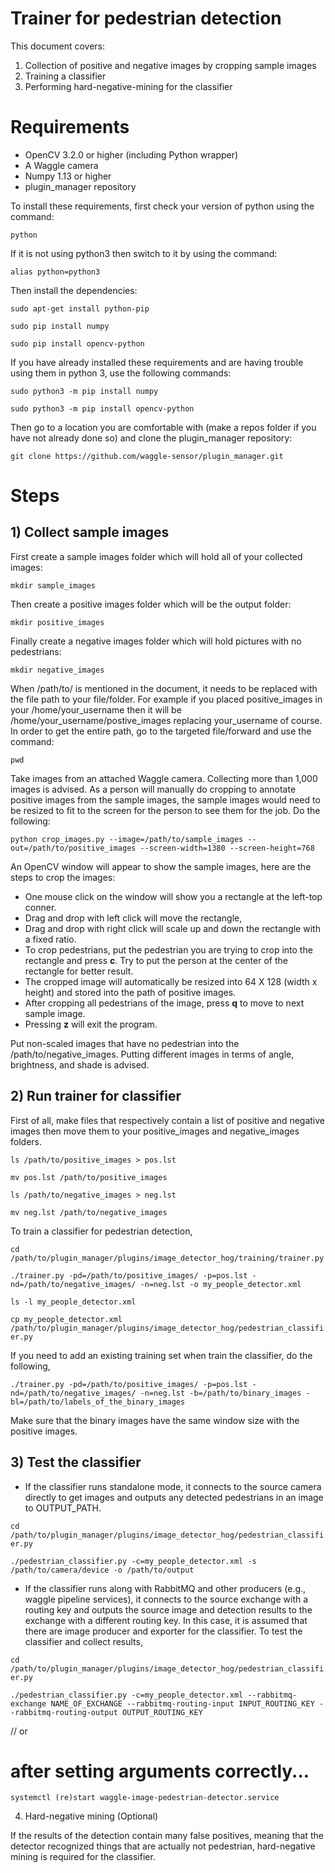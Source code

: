 <!--
waggle_topic=IGNORE
-->

# Trainer for pedestrian detection

This document covers:
1) Collection of positive and negative images by cropping sample images 
2) Training a classifier
3) Performing hard-negative-mining for the classifier

# Requirements

* OpenCV 3.2.0 or higher (including Python wrapper)
* A Waggle camera
* Numpy 1.13 or higher
* plugin_manager repository

To install these requirements, first check your version of python using the command:

`python`

If it is not using python3 then switch to it by using the command:

`alias python=python3`

Then install the dependencies:

`sudo apt-get install python-pip`

`sudo pip install numpy`

`sudo pip install opencv-python`

If you have already installed these requirements and are having trouble using them in python 3, use the following commands:

`sudo python3 -m pip install numpy`

`sudo python3 -m pip install opencv-python`

Then go to a location you are comfortable with (make a repos folder if you have not already done so) and clone the plugin_manager repository:

`git clone https://github.com/waggle-sensor/plugin_manager.git`

# Steps

## 1) Collect sample images

First create a sample images folder which will hold all of your collected images:

`mkdir sample_images`

Then create a positive images folder which will be the output folder:

`mkdir positive_images`

Finally create a negative images folder which will hold pictures with no pedestrians:

`mkdir negative_images`

When /path/to/ is mentioned in the document, it needs to be replaced with the file path to your file/folder. For example if you placed positive_images in your /home/your_username then it will be /home/your_username/postive_images replacing your_username of course. In order to get the entire path, go to the targeted file/forward and use the command:

`pwd`

Take images from an attached Waggle camera. Collecting more than 1,000 images is advised. As a person will manually do cropping to annotate positive images from the sample images, the sample images would need to be resized to fit to the screen for the person to see them for the job. Do the following:

`python crop_images.py --image=/path/to/sample_images --out=/path/to/positive_images --screen-width=1380 --screen-height=768`

An OpenCV window will appear to show the sample images, here are the steps to crop the images: 
* One mouse click on the window will show you a rectangle at the left-top conner. 
* Drag and drop with left click will move the rectangle, 
* Drag and drop with right click will scale up and down the rectangle with a fixed ratio. 
* To crop pedestrians, put the pedestrian you are trying to crop into the rectangle and press __c__. Try to put the person at the center of the rectangle for better result. 
* The cropped image will automatically be resized into 64 X 128 (width x height) and stored into the path of positive images. 
* After cropping all pedestrians of the image, press __q__ to move to next sample image. 
* Pressing __z__ will exit the program.

Put non-scaled images that have no pedestrian into the /path/to/negative_images. Putting different images in terms of angle, brightness, and shade is advised.

## 2) Run trainer for classifier

First of all, make files that respectively contain a list of positive and negative images then move them to your positive_images and negative_images folders.

`ls /path/to/positive_images > pos.lst`

`mv pos.lst /path/to/positive_images`

`ls /path/to/negative_images > neg.lst`

`mv neg.lst /path/to/negative_images`

To train a classifier for pedestrian detection,

`cd /path/to/plugin_manager/plugins/image_detector_hog/training/trainer.py`

`./trainer.py -pd=/path/to/positive_images/ -p=pos.lst -nd=/path/to/negative_images/ -n=neg.lst -o my_people_detector.xml`

`ls -l my_people_detector.xml`

`cp my_people_detector.xml /path/to/plugin_manager/plugins/image_detector_hog/pedestrian_classifier.py`

If you need to add an existing training set when train the classifier, do the following,

`./trainer.py -pd=/path/to/positive_images/ -p=pos.lst -nd=/path/to/negative_images/ -n=neg.lst -b=/path/to/binary_images -bl=/path/to/labels_of_the_binary_images`

Make sure that the binary images have the same window size with the positive images.

## 3) Test the classifier

* If the classifier runs standalone mode, it connects to the source camera directly to get images and outputs any detected pedestrians in an image to OUTPUT_PATH.

`cd /path/to/plugin_manager/plugins/image_detector_hog/pedestrian_classifier.py`

`./pedestrian_classifier.py -c=my_people_detector.xml -s /path/to/camera/device -o /path/to/output`

* If the classifier runs along with RabbitMQ and other producers (e.g., waggle pipeline services), it connects to the source exchange with a routing key and outputs the source image and detection results to the exchange with a different routing key. In this case, it is assumed that there are image producer and exporter for the classifier. To test the classifier and collect results,

`cd /path/to/plugin_manager/plugins/image_detector_hog/pedestrian_classifier.py`

`./pedestrian_classifier.py -c=my_people_detector.xml --rabbitmq-exchange NAME_OF_EXCHANGE --rabbitmq-routing-input INPUT_ROUTING_KEY --rabbitmq-routing-output OUTPUT_ROUTING_KEY`

// or
# after setting arguments correctly...

`systemctl (re)start waggle-image-pedestrian-detector.service`

4. Hard-negative mining (Optional)

If the results of the detection contain many false positives, meaning that the detector recognized things that are actually not pedestrian, hard-negative mining is required for the classifier.
